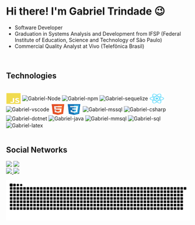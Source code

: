 #  Hi there! I'm Gabriel Trindade 😉

- Software Developer 
- Graduation in Systems Analysis and Development from IFSP (Federal Institute of Education, Science and Technology of São Paulo)
- Commercial Quality Analyst at Vivo (Telefônica Brasil)
<br/>

## Technologies
<div style="display: inline_block"><br>
            
  
 
  <img align="center" alt="Gabriel-Js" height="30" width="40" src="https://raw.githubusercontent.com/devicons/devicon/master/icons/javascript/javascript-plain.svg">   
  <img align="center" alt="Gabriel-Node" height="30" width="40" src="https://cdn.jsdelivr.net/gh/devicons/devicon/icons/nodejs/nodejs-plain.svg">  
  <img align="center" alt="Gabriel-npm" height="30" width="40" src="https://cdn.jsdelivr.net/gh/devicons/devicon/icons/npm/npm-original-wordmark.svg"> 
   <img align="center" alt="Gabriel-sequelize" height="30" width="40" src="https://cdn.jsdelivr.net/gh/devicons/devicon/icons/sequelize/sequelize-original-wordmark.svg" />
  <img align="center" alt="Gabriel-React" height="30" width="40" src="https://raw.githubusercontent.com/devicons/devicon/master/icons/react/react-original.svg">
  <img align="center" alt="Gabriel-vscode" height="30" width="40"  src="https://cdn.jsdelivr.net/gh/devicons/devicon/icons/vscode/vscode-original-wordmark.svg" />
  <img align="center" alt="Gabriel-HTML" height="30" width="40" src="https://raw.githubusercontent.com/devicons/devicon/master/icons/html5/html5-original.svg">
  <img align="center" alt="Gabriel-CSS" height="30" width="40" src="https://raw.githubusercontent.com/devicons/devicon/master/icons/css3/css3-original.svg">
 <img align="center" alt="Gabriel-mssql" height="30" width="40" src="https://cdn.jsdelivr.net/gh/devicons/devicon/icons/microsoftsqlserver/microsoftsqlserver-plain-wordmark.svg" />
 <img align="center" alt="Gabriel-csharp" height="30" width="40" src="https://cdn.jsdelivr.net/gh/devicons/devicon/icons/csharp/csharp-original.svg" /> 
 <img align="center" alt="Gabriel-dotnet" height="30" width="40" src="https://cdn.jsdelivr.net/gh/devicons/devicon/icons/dotnetcore/dotnetcore-original.svg" />
 <img align="center" alt="Gabriel-java" height="30" width="40" src="https://cdn.jsdelivr.net/gh/devicons/devicon/icons/java/java-original-wordmark.svg" />
 <img  align="center" alt="Gabriel-mmsql" height="30" width="40" src="https://cdn.jsdelivr.net/gh/devicons/devicon/icons/microsoftsqlserver/microsoftsqlserver-plain-wordmark.svg" /> 
  <img align="center" alt="Gabriel-sql" height="30" width="40"  src="https://cdn.jsdelivr.net/gh/devicons/devicon/icons/mysql/mysql-original-wordmark.svg" />
  <img align="center" alt="Gabriel-latex" height="30" width="40"  src="https://cdn.jsdelivr.net/gh/devicons/devicon/icons/latex/latex-original.svg" />

      
  
  
</div>
  
  <br/>
  
## Social Networks

<div>
  <a href="https://www.linkedin.com/in/tadsgabrieltrindade" target="_new"><img src="https://img.shields.io/badge/-LinkedIn-%230077B5?style=for-the-badge&logo=linkedin&logoColor=white" target="_blank"></a>   
  <a href = "mailto:contato.trindadegabriel@gmail.com"><img src="https://img.shields.io/badge/Gmail-D14836?style=for-the-badge&logo=gmail&logoColor=white" target="_blank"></>
</div>



<div>
  <a href="https://beacons.page/tadsgabrieltrindade">
  <img height="180em" src="https://github-readme-stats.vercel.app/api?username=tadsgabrieltrindade&show_icons=true&theme=dark&include_all_commits=true&count_private=true"/>
  <img height="180em" src="https://github-readme-stats.vercel.app/api/top-langs/?username=tadsgabrieltrindade&layout=compact&langs_count=16&theme=dark"/>
</div>
  

  

![Snake animation](https://github.com/tadsgabrieltrindade/tadsgabrieltrindade/blob/output/github-contribution-grid-snake.svg)

